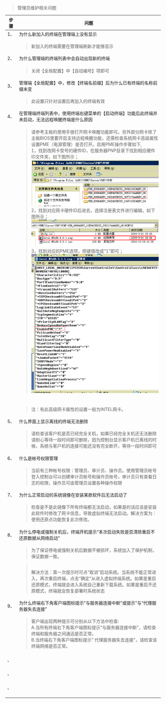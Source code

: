 <blockquote class="success">
	管理员维护相关问题
</blockquote>  
   

|  步骤  | 问题   |
| --- | --- |
|   1、 |为什么新加入的终端在管理端上没有显示 |
|    | <blockquote class="default">新加入的终端需要在管理端刷新才能够显示</blockquote>  |
|  2、 |为什么管理端的终端列表中会自动出现新的终端 |
|    | <blockquote class="default">关闭【全局配置】中【自动编号】项即可</blockquote>  |
|  3、 |管理端【全局配置】中，修改【终端名前缀】后为什么已有终端的名称前缀未变 |
|    | <blockquote class="info">此设置只针对设置后再加入的终端有效</blockquote>  |
| 4、 |在管理端终端列表中，使用终端右键菜单的【启动终端】功能后此终端并未启动，无法远程唤醒终端是什么原因 |
|    | <blockquote class="default">请参考主板的使用手册打开网卡唤醒功能即可。另外部分网卡除了主板BIOS里要开启支持远程唤醒功能，还需检查系统网卡高级属性设置PME（电源管理）是否打开。启用PME操作步骤如下,</br>1，找到改网卡型号的硬件ID，在服务器PNP目录下找到相应硬件ID文件夹，如下图所示；![](../images/screenshot_1526279955163.png)2，找到对应网卡硬件ID后进去，选择注册表文件进行编辑，如下图所示；![](../images/screenshot_1526279971053.png)3，找到对应的PME选项，把键值改成“1”即可；![](../images/screenshot_1526279989339.png)
</blockquote>  |
|   |  <blockquote class="warning">注：有此高级网卡属性的设置一般为INTEL网卡。</blockquote>|
| 5、 |什么界面上显示离线的终端无法删除 |
|    | <blockquote class="default">请检查该客户机是否已经完全关机，如果已经完全关机还无法删除请耐心等待一段时间即可删除，因为控制台显示客户机已离线的时候，系统与客户机的连接可能还没有完全断开，等待一段时间即可</blockquote>  |
|  6、 |什么是帐号权限管理 |
|    | <blockquote class="default">当前有三种帐号权限：管理员、审计员、操作员。使用管理员帐号登入控制台可以创建审计员帐号和操作员帐号，审计员只有查看日志的权限，操作员可由管理员设置各种操作权限</blockquote>  |
|  7、 |为什么正常启动的系统镜像在安装某款软件后无法启动了 |
|    | <blockquote class="default">检查是不是此镜像下所有终端都无法启动，如果是的话应该是安装此软件时修改了网卡信息，导致虚拟终端无法启动。解决方案为：使用还原点功能恢复此次修改。</blockquote>  |
|  8、 |为什么停电或强制关机后，终端开机提示“本次启动失败是否清除重启不还原数据从网络启动” |
|    | <blockquote class="default">为了保证停电或强制关机后数据不被损坏，系统加入了保护机制，保证数据一致。</blockquote> <blockquote class="info"></br>解决方法：第一次提示时可点“取消”启动系统。当系统不能正常进入，再次重启终端，点击“确定”从进入虚拟终端系统。如果是重启还原模式，终端就会进入系统自己重新下载系统。如果是重启不还原模式，终端就会恢复部署时系统状态</blockquote>   |
|  9、 |为什么终端右下角客户端图标提示”与服务器连接中断”或提示”与“代理服务器失去连接” |
|    | <blockquote class="default">客户端出现两种提示可分别从以下方法中检查:</br>A.当所有终端右下角客户端图标提示“与服务器连接中断”，请检查终端和服务器之间通迅是否正常。</br>B.当终端右下角客户端图标提示” 代理服务器失去连接”，请检查该终端网络是否正常。
</blockquote>  |
|  、 | |
|    | <blockquote class="default"></blockquote>  |
|  、 | |
|    | <blockquote class="default"></blockquote>  |
|  、 | |
|    | <blockquote class="default"></blockquote>  |